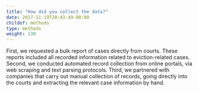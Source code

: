 ```yaml
---
title: "How did you collect the data?"
date: 2017-11-19T20:43:49-08:00
childof: methods
type: methods
weight: 130
---
```

First, we requested a bulk report of cases directly from courts. These reports included all recorded information related to eviction-related cases. Second, we conducted automated record collection from online portals, via web scraping and text parsing protocols. Third, we partnered with companies that carry out manual collection of records, going directly into the courts and extracting the relevant case information by hand.
